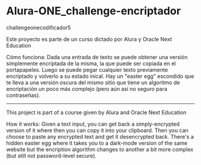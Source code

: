 # Alura-ONE_challenge-encriptador
challengeonecodificador5

Este proyecto es parte de un curso dictado por Alura y Oracle Next Education

Cómo funciona:
Dada una entrada de texto se puede obtener una versión simplemente encriptada de la misma, la que puede ser copiada en el portapapeles. Luego se puede pegar cualquier texto previamente encriptado y volverlo a su estado inical.
Hay un "easter egg" escondido que te lleva a una versión oscura del mismo sitio que tiene un algoritmo de encriptación un poco más complejo (pero aún así no seguro para contraseñas).

-------------------------------------------------------------------------

This project is part of a course given by Alura and Oracle Next Education

How it works:
Given a text input, you can get back a simply-encrypted version of it where then you can copy it into your clipboard. Then you can choose to paste any encrypted text and get it desencrypted back.
There's a hidden easter egg where it takes you to a dark-mode version of the same website but the encription algorithm changes to another a bit more complex (but still not password-level secure).
